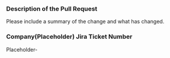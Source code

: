 ### Description of the Pull Request

Please include a summary of the change and what has changed.

### Company(Placeholder) Jira Ticket Number

Placeholder-<Number>